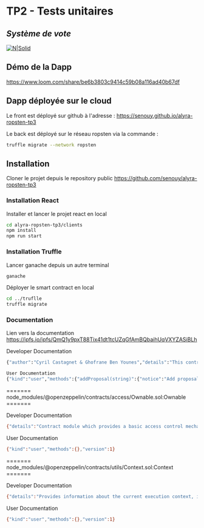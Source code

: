 # TP2 - Tests unitaires
## _Système de vote_

[![N|Solid](https://alyra.fr/wp-content/uploads/2019/06/logo-titre-alyra-bleu-transparent-64px_v3.png)](https://github.com/senouy/alyra-ropsten-tp2)

## Démo de la Dapp

https://www.loom.com/share/be6b3803c9414c59b08a116ad40b67df

## Dapp déployée sur le cloud

Le front est déployé sur github à l'adresse : https://senouy.github.io/alyra-ropsten-tp3

Le back est déployé sur le réseau ropsten via la commande : 
```sh
truffle migrate --network ropsten
```

## Installation

Cloner le projet depuis le repository public https://github.com/senouy/alyra-ropsten-tp3

### Installation React

Installer et lancer le projet react en local

```sh
cd alyra-ropsten-tp3/clients
npm install
npm run start
```

### Installation Truffle

Lancer ganache depuis un autre terminal
```sh
ganache
```

Déployer le smart contract en local
```sh
cd ../truflle
truffle migrate
```

### Documentation

Lien vers la documentation https://ipfs.io/ipfs/QmQ1y9pxT88Tix41dt1tcUZqGfAmBQbaihUqVXYZASiBLh

Developer Documentation

```sh
{"author":"Cyril Castagnet & Ghofrane Ben Younes","details":"This contract hasn't been audited yet, please be carreful when using it","kind":"dev","methods":{"addProposal(string)":{"details":"We have limited the number of proposals in order to avoid DDoS attack","params":{"_desc":"Description of the proposal to add"}},"addVoter(address)":{"params":{"_addr":"Address's voter to add to the whitlist"}},"getOneProposal(uint256)":{"params":{"_id":"Identifier of a specific proposal"},"returns":{"_0":"Proposal The proposal structure according to `_id`"}},"getVoter(address)":{"params":{"_addr":"The address of a voter"},"returns":{"_0":"Voter The voter structure according to `_addr`"}},"owner()":{"details":"Returns the address of the current owner."},"renounceOwnership()":{"details":"Leaves the contract without owner. It will not be possible to call `onlyOwner` functions anymore. Can only be called by the current owner. NOTE: Renouncing ownership will leave the contract without an owner, thereby removing any functionality that is only available to the owner."},"setVote(uint256)":{"params":{"_id":"Identifier of the proposal"}},"tallyVotes()":{"details":"don't worry about DDoS atack while iterate on proposalsArray, we have limited the number of elements"},"transferOwnership(address)":{"details":"Transfers ownership of the contract to a new account (`newOwner`). Can only be called by the current owner."}},"title":"Full voting process","version":1}
```

```sh
User Documentation
{"kind":"user","methods":{"addProposal(string)":{"notice":"Add proposal only if you are a voter & voters are limited to add 100 proposals in total"},"endProposalsRegistering()":{"notice":"Change step from \"Start Registering Proposal\" to \"End Registering Proposal\" only if you are a voter and only one time"},"endVotingSession()":{"notice":"Change step from \"Start Voting\" to \"End Voting\" only if you are a voter and only one time"},"setVote(uint256)":{"notice":"Vote for a proposal only if you are a voter and only one time"},"startProposalsRegistering()":{"notice":"Change step from \"Regitering Voter\" to \"Start Registering Proposal\" only if you are a voter and only one time"},"startVotingSession()":{"notice":"Change step from \"End Registering Proposal\" to \"Start Voting\" only if you are a voter and only one time"},"tallyVotes()":{"notice":"Iterate on all votes and designate winning proposal"}},"notice":"You can use this contract only in a beta mode","version":1}
```

======= node_modules/@openzeppelin/contracts/access/Ownable.sol:Ownable =======

Developer Documentation

```sh
{"details":"Contract module which provides a basic access control mechanism, where there is an account (an owner) that can be granted exclusive access to specific functions. By default, the owner account will be the one that deploys the contract. This can later be changed with {transferOwnership}. This module is used through inheritance. It will make available the modifier `onlyOwner`, which can be applied to your functions to restrict their use to the owner.","kind":"dev","methods":{"constructor":{"details":"Initializes the contract setting the deployer as the initial owner."},"owner()":{"details":"Returns the address of the current owner."},"renounceOwnership()":{"details":"Leaves the contract without owner. It will not be possible to call `onlyOwner` functions anymore. Can only be called by the current owner. NOTE: Renouncing ownership will leave the contract without an owner, thereby removing any functionality that is only available to the owner."},"transferOwnership(address)":{"details":"Transfers ownership of the contract to a new account (`newOwner`). Can only be called by the current owner."}},"version":1}
```

User Documentation

```sh
{"kind":"user","methods":{},"version":1}
```

======= node_modules/@openzeppelin/contracts/utils/Context.sol:Context =======

Developer Documentation

```sh
{"details":"Provides information about the current execution context, including the sender of the transaction and its data. While these are generally available via msg.sender and msg.data, they should not be accessed in such a direct manner, since when dealing with meta-transactions the account sending and paying for execution may not be the actual sender (as far as an application is concerned). This contract is only required for intermediate, library-like contracts.","kind":"dev","methods":{},"version":1}
```

User Documentation

```sh
{"kind":"user","methods":{},"version":1}
```
